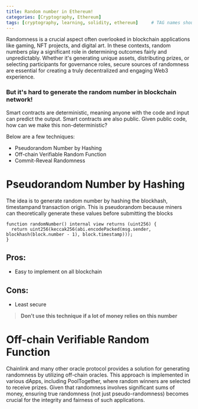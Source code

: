 ```yaml
---
title: Random number in Ethereum!
categories: [Cryptography, Ethereum]
tags: [cryptography, learning, solidity, ethereum]     # TAG names should always be lowercase
---
```


Randomness is a crucial aspect often overlooked in blockchain applications like gaming, NFT projects, and digital art.
In these contexts, random numbers play a significant role in determining outcomes fairly and unpredictably.
Whether it's generating unique assets, distributing prizes, or selecting participants for governance roles, secure sources of randomness are essential for creating a truly decentralized and engaging Web3 experience.

### But it's hard to generate the random number in blockchain network!

Smart contracts are deterministic, meaning anyone with the code and input can predict the output.
Smart contracts are also public. Given public code, how can we make this non-deterministic?

Below are a few techniques:
- Pseudorandom Number by Hashing
- Off-chain Verifiable Random Function
- Commit-Reveal Randomness

# Pseudorandom Number by Hashing
The idea is to generate random number by hashing the blockhash, timestampand transaction origin.
This is pseudorandom because miners can theoretically generate these values before submitting the blocks

```solidity
function randomNumber() internal view returns (uint256) {
  return uint256(keccak256(abi.encodePacked(msg.sender, blockhash(block.number - 1), block.timestamp)));
}
```

## Pros:
- Easy to implement on all blockchain

## Cons:
- Least secure

> <b>Don’t use this technique if a lot of money relies on this number</b>

# Off-chain Verifiable Random Function
Chainlink and many other oracle protocol provides a solution for generating randomness by utilizing off-chain oracles.
This approach is implemented in various dApps, including PoolTogether, where random winners are selected to receive prizes.
Given that randomness involves significant sums of money, ensuring true randomness (not just pseudo-randomness) becomes crucial for the integrity and fairness of such applications.

